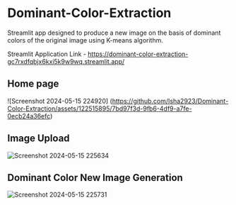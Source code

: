 # Dominant-Color-Extraction

Streamlit app designed to produce a new image on the basis of dominant colors of the original image using K-means algorithm.

Streamlit Application Link - https://dominant-color-extraction-gc7rxdfqbjx6kxi5k9w9wq.streamlit.app/

## Home page 

![Screenshot 2024-05-15 224920] (https://github.com/Isha2923/Dominant-Color-Extraction/assets/122515895/7bd97f3d-9fb6-4df9-a7fe-0ecb24a36efc)

## Image Upload

![Screenshot 2024-05-15 225634](https://github.com/Isha2923/Dominant-Color-Extraction/assets/122515895/8554febc-1709-4c67-9147-7b78773cb4c9)

## Dominant Color New Image Generation

![Screenshot 2024-05-15 225731](https://github.com/Isha2923/Dominant-Color-Extraction/assets/122515895/14d3a171-0aa1-4ea0-9a3c-373968c6f0c3)
